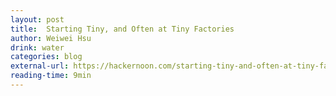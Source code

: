 ```yaml
---
layout: post
title:  Starting Tiny, and Often at Tiny Factories
author: Weiwei Hsu
drink: water
categories: blog
external-url: https://hackernoon.com/starting-tiny-and-often-at-tiny-factories-a067fc73e3db
reading-time: 9min
---
```

